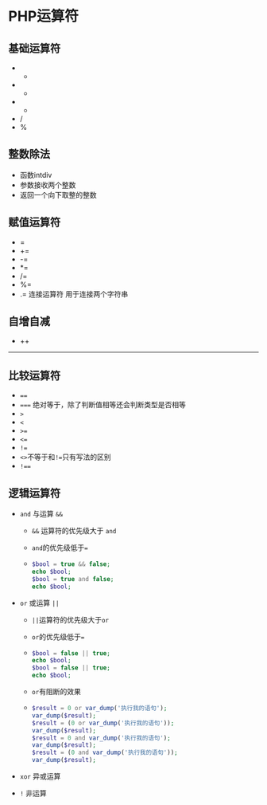 # PHP运算符

## 基础运算符

- +
- -
- *
- /
- %

## 整数除法

- 函数intdiv
- 参数接收两个整数
- 返回一个向下取整的整数

## 赋值运算符

- =
- +=
- -=
- *=
- /=
- %=
- .= 连接运算符 用于连接两个字符串

## 自增自减

- ++
- --
## 比较运算符

- `==`
- `===` 绝对等于，除了判断值相等还会判断类型是否相等
- `>`
- `<`
- `>=`
- `<=`
- `!=`
- `<>`不等于和`!=`只有写法的区别
- `!==`

## 逻辑运算符

- `and` 与运算 `&&`

  - `&&` 运算符的优先级大于 `and`

  - `and`的优先级低于`=`

  - ```php
    $bool = true && false;
    echo $bool;
    $bool = true and false;
    echo $bool;
    ```

- `or` 或运算 `||`

  - `||`运算符的优先级大于`or`

  - `or`的优先级低于`=`

  - ```php
    $bool = false || true;
    echo $bool;
    $bool = false || true;
    echo $bool;
    ```

  - `or`有阻断的效果

  - ```php
    $result = 0 or var_dump('执行我的语句');
    var_dump($result);
    $result = (0 or var_dump('执行我的语句'));
    var_dump($result);
    $result = 0 and var_dump('执行我的语句');
    var_dump($result);
    $result = (0 and var_dump('执行我的语句'));
    var_dump($result);
    ```

- `xor` 异或运算

- `!` 非运算
